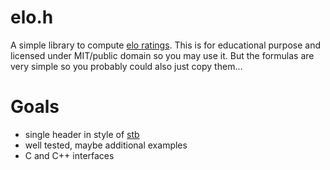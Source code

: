 # elo.h

A simple library to compute [elo ratings](.https://en.wikipedia.org/wiki/Elo_rating_system). This is for educational purpose and licensed under MIT/public domain so you may use it. But the formulas are very simple so you probably could also just copy them...

# Goals

- single header in style of [stb](https://github.com/nothings/stb)
- well tested, maybe additional examples
- C and C++ interfaces
